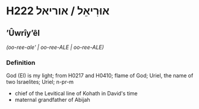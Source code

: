 # H222 אוּרִיאֵל / אוריאל

## ʼÛwrîyʼêl

_(oo-ree-ale' | oo-ree-ALE | oo-ree-ALE)_

### Definition

God (El) is my light; from H0217 and H0410; flame of God; Uriel, the name of two Israelites; Uriel; n-pr-m

- chief of the Levitical line of Kohath in David's time
- maternal grandfather of Abijah
